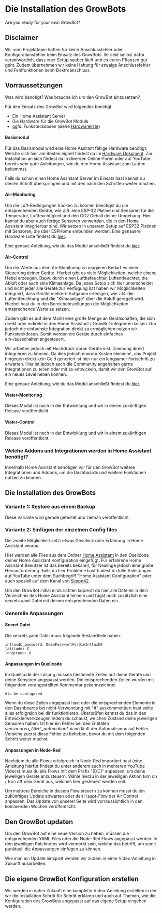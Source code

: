 # Die Installation des GrowBots
Are you ready for your own GrowBot?

## Disclaimer 
Wir vom Projektteam haften für keine Anschlussfehler oder Konfigurationsfehler beim Einsatz des GrowBots. Ihr seid sellbst dafür verantwortlich, dass euer Setup sauber läuft und es euren Pflanzen gut geht. Zudem übernehmen wir keine Haftung für etwaige Anschlussfehler und Fehlfunktionen beim Elektroanschluss. 

## Vorraussetzungen

Was wird benötigt? Was brauche ich um den GrowBot einzusetzen? 

Für den Einsatz des GrowBot wird folgendes benötigt:
* Ein Home Assistant Server
* Die Hardware für die GrowBot Module
* ggfs. Funksteckdosen (siehe [Hardwareliste](./HARDWARE.md))

#### Basismodul
Für das Basismodul wird eine Home Assitant fähige Hardware benötigt. Welche sich hier am Besten eignet findest du im [Hardware Dokument](./HARDWARE.md). Zur Installation an sich findest du in diversen Online-Foren oder auf YouTube bereits sehr gute Anleitungen, wie du den Home Assistant zum Laufen bekommst. 


Falls du schon einen Home Assistant Server im Einsatz hast kannst du diesen Schritt überspringen und mit den nächsten Schritten weiter machen. 

#### Air-Monitoring
Um die Luft-Bedingungen tracken zu können benötigst du die entsprechenden Geräte, wie z.B. eine ESP-32 Platine und Sensoren für die Temperatur, Luftfeuchtigkeit und den CO2 Gehalt deiner Umgebung. Hier kannst du aber auch fertige Sensoren verwenden, die in den Home Assistant integrierbar sind. Wir setzen in unserem Setup auf ESP32 Platinen mit Sensoren, die über ESPHome einbunden werden. Eine genauere Hardware Liste findest du [hier](./HARDWARE.md).

Eine genaue Anleitung, wie du das Modul anschließt findest du [hier](./ESPHome/AirMonitoring/moduleDescription.md).

#### Air-Control
Um die Werte aus dem Air-Monitoring zu reagieren Bedarf es einer Steuerung deiner Geräte. Hierbei gibt es viele Möglichkeiten, welche einene Hebel erzeugen. Bspw. durch einen Luftbefeuchter, Luftentfeuchter, die Abluft oder auch eine Klimaanlage. Da jedes Setup sich hier unterscheidet und nicht jeder alle Geräte zur Verfügung hat haben wir Möglichkeiten integriert, dass Geräte mehrere Aufgaben erledigen, wie z.B. die Luftentfeuchtung und die "Klimaanlage" über die Abluft geregelt wird. Hierbei hast du in den Bereicheinstellungen die Möglichkeiten entsprechende Werte zu setzen.


Zudem gibt es auf dem Markt eine große Menge an Gerätschaften, die sich direkt oder indirekt in den Home Assistant / GrowBot integrieren lassen. Um jedoch die einfachste Integration direkt zu ermöglichen nutzen wir Funksteckdosen. Somit werden die Geräte durch einfaches ein-/ausschalten angesteuert.

Wir arbeiten jedoch mit Hochdruck daran Geräte inkl. Dimmung direkt integrieren zu können. Da dies jedoch enorme Kosten einnimmt, das Projekt hingegen direkt kein Geld generiert ist hier nur ein langsamer Fortschritt zu erwarten. Hier ist jedoch auch die Community angehalten gerne Integrationen zu teilen oder mit zu entwickeln, damit wir den GrowBot auf ein neues Level heben können. 

Eine genaue Anleitung, wie du das Modul anschließt findest du [hier](./ESPHome/AirControl/moduleDescription.md).

#### Water-Monitoring

Dieses Modul ist noch in der Entwicklung und wir in einem zukünftigen Release veröffentlicht.

#### Water-Control

Dieses Modul ist noch in der Entwicklung und wir in einem zukünftigen Release veröffentlicht.

### Welche Addons und Integrationen werden in Home Assistant benötigt?

Innerhalb Home Assistant benötigen wir für den GrowBot weitere Integrationen und Addons, um die Dashboards und weitere Funktionen nutzen zu können. 


## Die Installation des GrowBots

### Variante 1: Restore aus einem Backup
Diese Variante wird gerade getestet und zeitnah veröffentlicht. 

### Variante 2: Einfügen der einzelnen Config files

Die zweite Möglichkeit setzt etwas Geschick oder Erfahrung in Home Assistant voraus. 

Hier werden alle Files aus dem Ordner [Home Assistant](./HomeAssistant/) in den Quellcode deiner Home Assistant Konfiguration eingefügt. Für erfahrene Home Assistant Benutzer ist das bereits bekannt, für Neulinge jedoch eine große Herausforderung. Falls du hier Probleme hast findest du tolle Anleitungen auf YouTube unter dem Suchbegriff "Home Assistant Configuration" oder auch speziell auf dem Kanal von [Simon42](https://www.youtube.com/@simon42).

Um den GrowBot initial einzurichten kopierst du hier alle Dateien in dein Verzeichnis des Home Assistant hinnein und fügst noch zusätzlich eine secrets.yaml Datei mit deinen entsprechenden Daten ein.



### Generelle Anpassungen

#### Secret Datei
Die secrets.yaml Datei muss folgende Bestandteile haben. 
```
influxdb_password: DeinPasswortFürDieInfluxDB
latitude: X
longitude: X
```

#### Anpassungen im Quellcode
Im Quellcode der Lösung müssen bestimmte Zeilen auf deine Geräte und deine Sensoren angepasst werden. Die entsprechenden Zeilen wurden mit folgendem vorangestellten Kommentar gekennzeichnet 
```
#to be configured
```

Wenn du diese Zeilen angepasst hast oder die entsprechenden Elemente in den Dashboards bei nicht-Verwendung mit "#" auskommentiert hast sollte alles erfolgreich bei dir funktionieren. Überprüfen kannst du das in den Entwicklerwerkzeugen indem du schaust, welchen Zustand deine jeweiligen Sensoren haben. Ist hier ein Fehler bei den Entitäten _sensor.area_ZAHL_automation_* dann läuft der Automatismus auf Fehler. Versiche zuerst diese Fehler zu beheben, bevor du mit dem folgenden Schritt weiter machst. 

#### Anpassungen in Node-Red 
Nachdem du alle Flows erfolgreich in Node-Red importiert hast (eine Anleitung hierfür findest du unter anderem auch in mehreren YouTube Videos) muss du alle Flows mit dem Präfix "[DC]" anpassen, um deine jeweiligen Geräte anzusteuern. Wähle hierzu in der jeweiligen Aktion turn on / turn off dein Gerät aus, welches hier gesteuert werden soll. 

Um mehrere Bereiche in diesem Flow steuern zu können musst du ein zukünftiges Update abwarten oder den Haupt-Flow der Air Control anpassen. Das Update von unserer Seite wird vorraussichtlich in den kommenden Wochen veröffentlicht. 

## Den GrowBot updaten
Um den GrowBot auf eine neue Version zu heben, müssen die entsprechenden YAML Files oder die Node-Red Flows angepasst werden. In den jeweiligen Patchnotes wird vermerkt sein, welche das betrifft, um somit punktuell die Anpassungen einfügen zu können. 

Wie man ein Update einspielt werden wir zudem in einer Video-Anleitung in Zukunft ausarbeiten. 

## Die eigene GrowBot Konfiguration erstellen

Wir werden in naher Zukunft eine komplette Video-Anleitung erstellen in der wir die Installation Schritt für Schritt erklären und auch auf Themen, wie die Konfiguration des GrowBots angepasst auf das eigene Setup eingehen werden. 